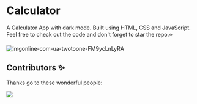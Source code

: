 # Calculator
A Calculator App with dark mode. Built using HTML, CSS and JavaScript. Feel free to check out the code and don't forget to star the repo.⭐

![imgonline-com-ua-twotoone-FM9ycLnLyRA](https://user-images.githubusercontent.com/53332156/162604640-9f99da3a-659d-40e6-a5c9-167718de8b81.png)


## Contributors ✨

Thanks go to these wonderful people:

<a href="https://github.com/zxcodes/Calculator/graphs/contributors">
  <img src="https://contrib.rocks/image?repo=zxcodes/Calculator" />
</a>
